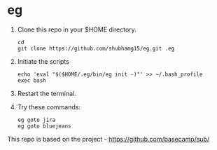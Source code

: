# eg

1. Clone this repo in your $HOME directory.
    ```
    cd
    git clone https://github.com/shubhamg15/eg.git .eg
    ```
2. Initiate the scripts
    ```
    echo 'eval "$($HOME/.eg/bin/eg init -)"' >> ~/.bash_profile
    exec bash
    ```
3. Restart the terminal.

4. Try these commands:
    ```
    eg goto jira
    eg goto bluejeans
    ```
This repo is based on the project - https://github.com/basecamp/sub/ 
